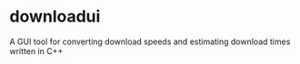# downloadui
A GUI tool for converting download speeds and estimating download times written in C++
